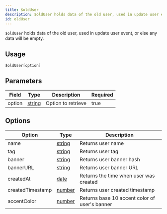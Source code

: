 ```yaml
---
title: $oldUser
description: $oldUser holds data of the old user, used in update user event, or else any data will be empty.
id: oldUser
---
```


`$oldUser` holds data of the old user, used in update user event, or else any data will be empty.

## Usage

```aoi
$oldUser[option]
```

## Parameters

| Field  | Type                                                                                              | Description        | Required |
| ------ | ------------------------------------------------------------------------------------------------- | ------------------ | -------- |
| option | [string](https://developer.mozilla.org/en-US/docs/Web/JavaScript/Reference/Global_Objects/String) | Option to retrieve | true     |

## Options

| Option           | Type                                                                                              | Description                                   |
| ---------------- | ------------------------------------------------------------------------------------------------- | --------------------------------------------- |
| name             | [string](https://developer.mozilla.org/en-US/docs/Web/JavaScript/Reference/Global_Objects/String) | Returns user name                             |
| tag              | [string](https://developer.mozilla.org/en-US/docs/Web/JavaScript/Reference/Global_Objects/String) | Returns user tag                              |
| banner           | [string](https://developer.mozilla.org/en-US/docs/Web/JavaScript/Reference/Global_Objects/String) | Returns user banner hash                      |
| bannerURL        | [string](https://developer.mozilla.org/en-US/docs/Web/JavaScript/Reference/Global_Objects/String) | Returns user banner URL                       |
| createdAt        | [date](https://developer.mozilla.org/en-US/docs/Web/JavaScript/Reference/Global_Objects/Date)     | Returns the time when user was created        |
| createdTimestamp | [number](https://developer.mozilla.org/en-US/docs/Web/JavaScript/Reference/Global_Objects/Number) | Returns user created timestamp                |
| accentColor      | [number](https://developer.mozilla.org/en-US/docs/Web/JavaScript/Reference/Global_Objects/Number) | Returns base 10 accent color of user's banner |
